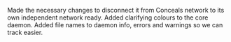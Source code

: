 Made the necessary changes to disconnect it from Conceals network to its own independent network ready.
 Added clarifying colours to the core daemon.
 Added file names to daemon info, errors and warnings so we can track easier.